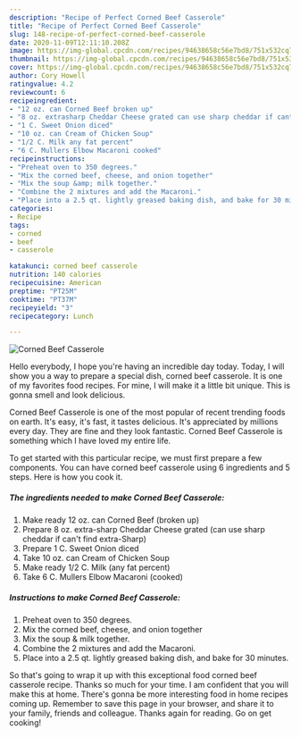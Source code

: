 ```yaml
---
description: "Recipe of Perfect Corned Beef Casserole"
title: "Recipe of Perfect Corned Beef Casserole"
slug: 148-recipe-of-perfect-corned-beef-casserole
date: 2020-11-09T12:11:10.208Z
image: https://img-global.cpcdn.com/recipes/94638658c56e7bd8/751x532cq70/corned-beef-casserole-recipe-main-photo.jpg
thumbnail: https://img-global.cpcdn.com/recipes/94638658c56e7bd8/751x532cq70/corned-beef-casserole-recipe-main-photo.jpg
cover: https://img-global.cpcdn.com/recipes/94638658c56e7bd8/751x532cq70/corned-beef-casserole-recipe-main-photo.jpg
author: Cory Howell
ratingvalue: 4.2
reviewcount: 6
recipeingredient:
- "12 oz. can Corned Beef broken up"
- "8 oz. extrasharp Cheddar Cheese grated can use sharp cheddar if cant find extraSharp"
- "1 C. Sweet Onion diced"
- "10 oz. can Cream of Chicken Soup"
- "1/2 C. Milk any fat percent"
- "6 C. Mullers Elbow Macaroni cooked"
recipeinstructions:
- "Preheat oven to 350 degrees."
- "Mix the corned beef, cheese, and onion together"
- "Mix the soup &amp; milk together."
- "Combine the 2 mixtures and add the Macaroni."
- "Place into a 2.5 qt. lightly greased baking dish, and bake for 30 minutes."
categories:
- Recipe
tags:
- corned
- beef
- casserole

katakunci: corned beef casserole 
nutrition: 140 calories
recipecuisine: American
preptime: "PT25M"
cooktime: "PT37M"
recipeyield: "3"
recipecategory: Lunch

---
```



![Corned Beef Casserole](https://img-global.cpcdn.com/recipes/94638658c56e7bd8/751x532cq70/corned-beef-casserole-recipe-main-photo.jpg)

Hello everybody, I hope you're having an incredible day today. Today, I will show you a way to prepare a special dish, corned beef casserole. It is one of my favorites food recipes. For mine, I will make it a little bit unique. This is gonna smell and look delicious.



Corned Beef Casserole is one of the most popular of recent trending foods on earth. It's easy, it's fast, it tastes delicious. It's appreciated by millions every day. They are fine and they look fantastic. Corned Beef Casserole is something which I have loved my entire life.


To get started with this particular recipe, we must first prepare a few components. You can have corned beef casserole using 6 ingredients and 5 steps. Here is how you cook it.

<!--inarticleads1-->

##### The ingredients needed to make Corned Beef Casserole:

1. Make ready 12 oz. can Corned Beef (broken up)
1. Prepare 8 oz. extra-sharp Cheddar Cheese grated (can use sharp cheddar if can&#39;t find extra-Sharp)
1. Prepare 1 C. Sweet Onion diced
1. Take 10 oz. can Cream of Chicken Soup
1. Make ready 1/2 C. Milk (any fat percent)
1. Take 6 C. Mullers Elbow Macaroni (cooked)




<!--inarticleads2-->

##### Instructions to make Corned Beef Casserole:

1. Preheat oven to 350 degrees.
1. Mix the corned beef, cheese, and onion together
1. Mix the soup &amp; milk together.
1. Combine the 2 mixtures and add the Macaroni.
1. Place into a 2.5 qt. lightly greased baking dish, and bake for 30 minutes.




So that's going to wrap it up with this exceptional food corned beef casserole recipe. Thanks so much for your time. I am confident that you will make this at home. There's gonna be more interesting food in home recipes coming up. Remember to save this page in your browser, and share it to your family, friends and colleague. Thanks again for reading. Go on get cooking!
